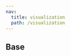 ```yaml
---
nav:
  title: visualization
  path: /visualization
---
```


## Base

<code src="./index.tsx" transform={true} ></code>
